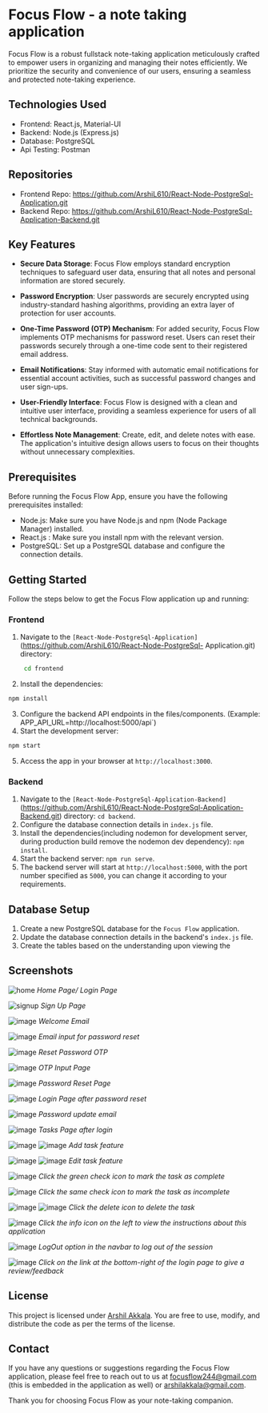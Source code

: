 # Focus Flow - a note taking application

Focus Flow is a robust fullstack note-taking application meticulously crafted to empower users in organizing and managing their notes efficiently. We prioritize the security and convenience of our users, ensuring a seamless and protected note-taking experience.

## Technologies Used

- Frontend: React.js, Material-UI
- Backend: Node.js (Express.js)
- Database: PostgreSQL
- Api Testing: Postman

## Repositories

- Frontend Repo: https://github.com/ArshiL610/React-Node-PostgreSql-Application.git
- Backend Repo: https://github.com/ArshiL610/React-Node-PostgreSql-Application-Backend.git

## Key Features

- **Secure Data Storage**: Focus Flow employs standard encryption techniques to safeguard user data, ensuring that all notes and personal information are stored securely.

- **Password Encryption**: User passwords are securely encrypted using industry-standard hashing algorithms, providing an extra layer of protection for user accounts.

- **One-Time Password (OTP) Mechanism**: For added security, Focus Flow implements OTP mechanisms for password reset. Users can reset their passwords securely through a one-time code sent to their registered email address.

- **Email Notifications**: Stay informed with automatic email notifications for essential account activities, such as successful password changes and user sign-ups.

- **User-Friendly Interface**: Focus Flow is designed with a clean and intuitive user interface, providing a seamless experience for users of all technical backgrounds.

- **Effortless Note Management**: Create, edit, and delete notes with ease. The application's intuitive design allows users to focus on their thoughts without unnecessary complexities.

## Prerequisites

Before running the Focus Flow App, ensure you have the following prerequisites installed:

- Node.js: Make sure you have Node.js and npm (Node Package Manager) installed.
- React.js : Make sure you install npm with the relevant version.
- PostgreSQL: Set up a PostgreSQL database and configure the connection details.

## Getting Started

Follow the steps below to get the Focus Flow application up and running:

### Frontend

1. Navigate to the `[React-Node-PostgreSql-Application]`(https://github.com/ArshiL610/React-Node-PostgreSql-  Application.git) directory:
   ```bash
    cd frontend
    ```
2. Install the dependencies:
  ```bash
  npm install
  ```
3. Configure the backend API endpoints in the files/components. (Example: APP_API_URL=http://localhost:5000/api`)
4. Start the development server:
  ```bash
  npm start
  ```
5. Access the app in your browser at `http://localhost:3000`.

### Backend

1. Navigate to the `[React-Node-PostgreSql-Application-Backend]`(https://github.com/ArshiL610/React-Node-PostgreSql-Application-Backend.git) directory: `cd backend`.
2. Configure the database connection details in `index.js` file.
3. Install the dependencies(including nodemon for development server, during production build remove the nodemon dev dependency): `npm install`.
4. Start the backend server: `npm run serve`.
5. The backend server will start at `http://localhost:5000`, with the port number specified as `5000`, you can change it according to your requirements.

## Database Setup

1. Create a new PostgreSQL database for the `Focus Flow` application.
2. Update the database connection details in the backend's `index.js` file.
3. Create the tables based on the understanding upon viewing the 

## Screenshots
![home](https://github.com/ArshiL610/React-Node-PostgreSql-Application/assets/91752244/bfa470fc-d54f-424b-8689-33de5be5391a)
*Home Page/ Login Page*


![signup](https://github.com/ArshiL610/React-Node-PostgreSql-Application/assets/91752244/9aec32e6-3c20-4539-8f10-ae0603a876ce)
*Sign Up Page*


![image](https://github.com/ArshiL610/React-Node-PostgreSql-Application/assets/91752244/b7a8de4f-7f72-43b7-b8d2-57987552f0a9)
*Welcome Email*


![image](https://github.com/ArshiL610/React-Node-PostgreSql-Application/assets/91752244/7f8f5aed-d7b3-419e-9fb7-c458ee46603d)
*Email input for password reset*


![image](https://github.com/ArshiL610/React-Node-PostgreSql-Application/assets/91752244/ea14d25c-e210-41c4-891c-7fe66c39392f)
*Reset Password OTP*


![image](https://github.com/ArshiL610/React-Node-PostgreSql-Application/assets/91752244/1d81170c-4039-472d-861d-556cb41e590c)
*OTP Input Page*


![image](https://github.com/ArshiL610/React-Node-PostgreSql-Application/assets/91752244/d79dc236-d829-448f-9d4d-b7d41a6749aa)
*Password Reset Page*


![image](https://github.com/ArshiL610/React-Node-PostgreSql-Application/assets/91752244/d4f42397-5de9-48ad-b076-46ad27af2149)
*Login Page after password reset*


![image](https://github.com/ArshiL610/React-Node-PostgreSql-Application/assets/91752244/17eca66e-857e-472b-90d6-cd6b0bd5eebf)
*Password update email*


![image](https://github.com/ArshiL610/React-Node-PostgreSql-Application/assets/91752244/f5fa1e3d-cd18-4d8a-8233-ac9dc3554f37)
*Tasks Page after login*


![image](https://github.com/ArshiL610/React-Node-PostgreSql-Application/assets/91752244/4f41aeab-a43d-42b4-9ab1-aad3cbdfa2b9)
![image](https://github.com/ArshiL610/React-Node-PostgreSql-Application/assets/91752244/044ecfe8-e937-4e72-9f30-1ccefba9f207)
*Add task feature*


![image](https://github.com/ArshiL610/React-Node-PostgreSql-Application/assets/91752244/c2cda9ef-c27e-4ae4-ac69-d9a2d99e0025)
![image](https://github.com/ArshiL610/React-Node-PostgreSql-Application/assets/91752244/1e7db02c-ed30-4b84-afba-6321fec9dbc9)
*Edit task feature*


![image](https://github.com/ArshiL610/React-Node-PostgreSql-Application/assets/91752244/d3bf456b-a831-4a7e-afff-ab31969271e0)
*Click the green check icon to mark the task as complete*


![image](https://github.com/ArshiL610/React-Node-PostgreSql-Application/assets/91752244/65b457a8-88ea-4362-9507-8194afdf4da5)
*Click the same check icon to mark the task as incomplete*


![image](https://github.com/ArshiL610/React-Node-PostgreSql-Application/assets/91752244/923f887a-de3c-4ef3-98a7-d823c531237b)
![image](https://github.com/ArshiL610/React-Node-PostgreSql-Application/assets/91752244/a6c27da9-7305-458f-9d4a-313b03767e57)
*Click the delete icon to delete the task*


![image](https://github.com/ArshiL610/React-Node-PostgreSql-Application/assets/91752244/3f5b467b-ec94-417d-b65f-977765b14303)
*Click the info icon on the left to view the instructions about this application*


![image](https://github.com/ArshiL610/React-Node-PostgreSql-Application/assets/91752244/b0637bac-1dce-471e-ba28-1bd50a968768)
*LogOut option in the navbar to log out of the session*


![image](https://github.com/ArshiL610/React-Node-PostgreSql-Application/assets/91752244/1ca2c264-bc76-4bea-bb11-3dd0d86ef74c)
*Click on the link at the bottom-right of the login page to give a review/feedback*


## License

This project is licensed under [Arshil Akkala](LICENSE). You are free to use, modify, and distribute the code as per the terms of the license.

## Contact

If you have any questions or suggestions regarding the Focus Flow application, please feel free to reach out to us at [focusflow244@gmail.com](mailto:focusflow244@gmail.com) (this is embedded in the application as well) or [arshilakkala@gmail.com](mailto:arshilakkala@gmail.com).


Thank you for choosing Focus Flow as your note-taking companion.
